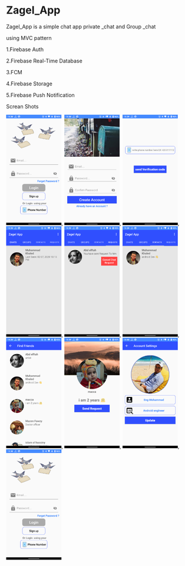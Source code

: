 # Zagel_App

Zagel_App is a simple chat app private _chat and Group _chat 

using MVC pattern 

1.Firebase Auth

2.Firebase Real-Time Database 

3.FCM 

4.Firebase Storage 

5.Firebase Push Notification

Screan Shots

<img src="Screan%20shots/Screenshot_20200327-233829.png" width="150" hight="20">,
<img src="Screan%20shots/Screenshot_20200327-233852.png" width="150" hight="20">,
<img src="Screan%20shots/Screenshot_20200327-233902.png" width="150" hight="20">,
<img src="Screan%20shots/Screenshot_20200327-233913.png" width="150" hight="20">,
<img src="Screan%20shots/Screenshot_20200327-233919.png" width="150" hight="20">,
<img src="Screan%20shots/Screenshot_20200327-233924.png" width="150" hight="20">,
<img src="Screan%20shots/Screenshot_20200327-233951.png" width="150" hight="20">,
<img src="Screan%20shots/Screenshot_20200327-233959.png" width="150" hight="20">,
<img src="Screan%20shots/Screenshot_20200327-234028.png" width="150" hight="20">,
<img src="Screan%20shots/Screenshot_20200327-233829.png" width="150" hight="20">
